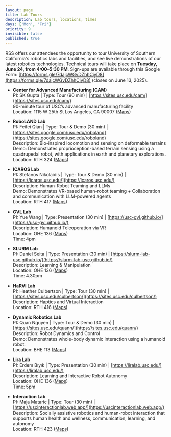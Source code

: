 ```yaml
---
layout: page
title: Lab Tours
description: Lab tours, locations, times
days: ['Mon', 'Fri']
priority: 9
invisible: false
published: true
---
```


RSS offers our attendees the opportunity to tour University of Southern California's robotics labs and facilities, and see live demonstrations of our latest robotics technologies. Technical tours will take place on **Tuesday, June 24, from 4:00–5:30 PM**. Sign-ups are available through this Google Form: [https://forms.gle/7dajcWGvDZhhCiyD8](https://forms.gle/7dajcWGvDZhhCiyD8) (closes on June 13, 2025).

* **Center for Advanced Manufacturing (CAM)**  
 PI: SK Gupta | Type: Tour (90 min) | [https://sites.usc.edu/cam/](https://sites.usc.edu/cam/)  
 90-minute tour of USC’s advanced manufacturing facility  
 Location: 1115 W 25th St Los Angeles, CA 90007 ([Maps](https://maps.app.goo.gl/DX2CRVBNAaanH6qK7))  

* **RoboLAND Lab**  
 PI: Feifei Qian | Type: Tour & Demo (30 min) | [https://sites.google.com/usc.edu/roboland](https://sites.google.com/usc.edu/roboland)  
 Description: Bio-inspired locomotion and sensing on deformable terrains  
 Demo: Demonstrates proprioception-based terrain sensing using a quadrupedal robot, with applications in earth and planetary explorations.  
 Location: RTH 324 ([Maps](https://maps.app.goo.gl/WkT27kwkSMcGchAd6))  

* **ICAROS Lab**  
 PI: Stefanos Nikolaidis | Type: Tour & Demo (30 min) | [https://icaros.usc.edu/](https://icaros.usc.edu/)  
 Description: Human-Robot Teaming and LLMs  
 Demo: Demonstrates VR-based human-robot teaming + Collaboration and communication with LLM-powered agents  
 Location: RTH 417 ([Maps](https://maps.app.goo.gl/WkT27kwkSMcGchAd6))  

* **GVL Lab**  
PI: Yue Wang | Type: Presentation (30 min) | [https://usc-gvl.github.io/](https://usc-gvl.github.io/)  
Description: Humanoid Teleoperation via VR  
Location: OHE 136 ([Maps](https://maps.app.goo.gl/3KrHPfemWFSzCpqs5))  
Time: 4pm

* **SLURM Lab**  
 PI: Daniel Seita | Type: Presentation (30 min) | [https://slurm-lab-usc.github.io/](https://slurm-lab-usc.github.io/)  
 Description: Learning & Manipulation  
 Location: OHE 136 ([Maps](https://maps.app.goo.gl/3KrHPfemWFSzCpqs5))  
 Time: 4.30pm

* **HaRVI Lab**  
 PI: Heather Culbertson | Type: Tour (30 min) | [https://sites.usc.edu/culbertson/](https://sites.usc.edu/culbertson/)  
 Description: Haptics and Virtual Interaction  
 Location: RTH 416 ([Maps](https://maps.app.goo.gl/WkT27kwkSMcGchAd6))  

* **Dynamic Robotics Lab**  
 PI: Quan Nguyen | Type: Tour & Demo (30 min) | [https://sites.usc.edu/quann/](https://sites.usc.edu/quann/)  
 Description: Robot Dynamics and Control  
 Demo: Demonstrates whole-body dynamic interaction using a humanoid robot.  
 Location: BHE 113 ([Maps](https://maps.app.goo.gl/EPHgvyFzDNSxzQS46))  

* **Lira Lab**  
 PI: Erdem Bıyık | Type: Presentation (30 min) | [https://liralab.usc.edu/](https://liralab.usc.edu/)  
 Description: Learning and Interactive Robot Autonomy  
 Location: OHE 136 ([Maps](https://maps.app.goo.gl/3KrHPfemWFSzCpqs5))  
 Time: 5pm

* **Interaction Lab**  
 PI: Maja Mataric | Type: Tour (30 min) | [https://uscinteractionlab.web.app/](https://uscinteractionlab.web.app/)  
 Description: Socially assistive robotics and human-robot interaction that supports human health and wellness, communication, learning, and autonomy  
 Location: RTH 423 ([Maps](https://maps.app.goo.gl/WkT27kwkSMcGchAd6))  




